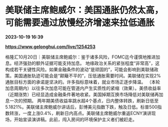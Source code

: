 # 美联储主席鲍威尔：美国通胀仍然太高，可能需要通过放慢经济增速来拉低通胀

**2023-10-19 16:39**

**https://www.gelonghui.com/live/1254253**

格隆汇10月20日｜美联储主席鲍威尔：鉴于诸多风险，FOMC迄今谨慎地推进加息。经济强劲的额外证据可能支持加息。 地缘政治关系的紧张程度“非常高”，这构成若干关键性风险。如果金融条件的波动“是顽固的”，可能会影响到美联储政策。美国通胀轨迹可能会是“颠簸不平的”，压低通胀需要时间。美联储在实现2%通胀目标方面的承诺是坚决的。许多指标意味着，就业市场正逐步降温。 （本轮加息周期内）以往多次加息可能在管道内产生实质性的紧缩（效果）。美债收益率（近期涨势）已经显造成金融条件著地收紧。美国掉期互换市场降低对美联储再加息一次的预期。 两年期美债收益率跳水超4个基点，日内整体转跌，刷新日低至5.1821%。美联储主席鲍威尔讲话后，彭博美元指数下跌，触及日低。标普500指数转涨，一度上涨0.4%，刷新日内高点。美联储主席鲍威尔重返ECNY演讲现场，开始宣读演讲稿。此前，闯入房间的环境保护主义者们被赶走。